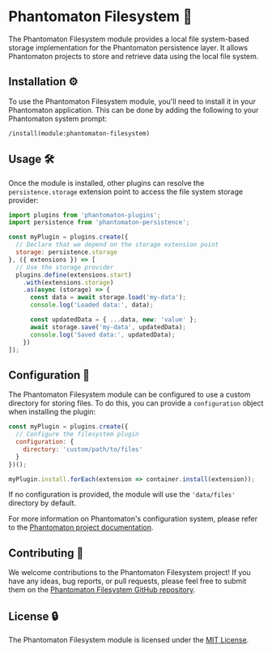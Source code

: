 # Phantomaton Filesystem 💽

The Phantomaton Filesystem module provides a local file system-based storage implementation for the Phantomaton persistence layer. It allows Phantomaton projects to store and retrieve data using the local file system.

## Installation ⚙️

To use the Phantomaton Filesystem module, you'll need to install it in your Phantomaton application. This can be done by adding the following to your Phantomaton system prompt:

```
/install(module:phantomaton-filesystem)
```

## Usage 🛠️

Once the module is installed, other plugins can resolve the `persistence.storage` extension point to access the file system storage provider:

```javascript
import plugins from 'phantomaton-plugins';
import persistence from 'phantomaton-persistence';

const myPlugin = plugins.create({
  // Declare that we depend on the storage extension point
  storage: persistence.storage
}, ({ extensions }) => [
  // Use the storage provider
  plugins.define(extensions.start)
    .with(extensions.storage)
    .as(async (storage) => {
      const data = await storage.load('my-data');
      console.log('Loaded data:', data);

      const updatedData = { ...data, new: 'value' };
      await storage.save('my-data', updatedData);
      console.log('Saved data:', updatedData);
    })
]);
```

## Configuration 🔧

The Phantomaton Filesystem module can be configured to use a custom directory for storing files. To do this, you can provide a `configuration` object when installing the plugin:

```javascript
const myPlugin = plugins.create({
  // Configure the filesystem plugin
  configuration: {
    directory: 'custom/path/to/files'
  }
})();

myPlugin.install.forEach(extension => container.install(extension));
```

If no configuration is provided, the module will use the `'data/files'` directory by default.

For more information on Phantomaton's configuration system, please refer to the [Phantomaton project documentation](https://github.com/phantomaton-ai/phantomaton#configuration-).

## Contributing 🦄

We welcome contributions to the Phantomaton Filesystem project! If you have any ideas, bug reports, or pull requests, please feel free to submit them on the [Phantomaton Filesystem GitHub repository](https://github.com/phantomaton-ai/phantomaton-filesystem).

## License 🔒

The Phantomaton Filesystem module is licensed under the [MIT License](LICENSE).
